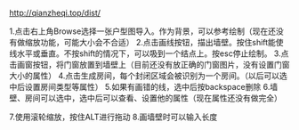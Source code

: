 http://qianzheqi.top/dist/


1.点击右上角Browse选择一张户型图导入。作为背景，可以参考绘制（现在还没有做缩放功能，可能大小会不合适）
2.点击画线按钮，描出墙壁。按住shift能使线水平或垂直。不按shift的情况下，可以吸到一个结点上。按esc停止绘制。
3.点击画窗按钮，将门窗放置到墙壁上（目前还没有放正确的门窗图片，没有设置门窗大小的属性）
4.点击生成房间，每个封闭区域会被识别为一个房间。（以后可以选中后设置房间类型等属性）
5.如果有画错的线，选中后按backspace删除
6.墙壁、房间可以选中，选中后可以查看、设置他的属性（现在属性还没有做完全）

7.使用滚轮缩放，按住ALT进行拖动
8.画墙壁时可以输入长度